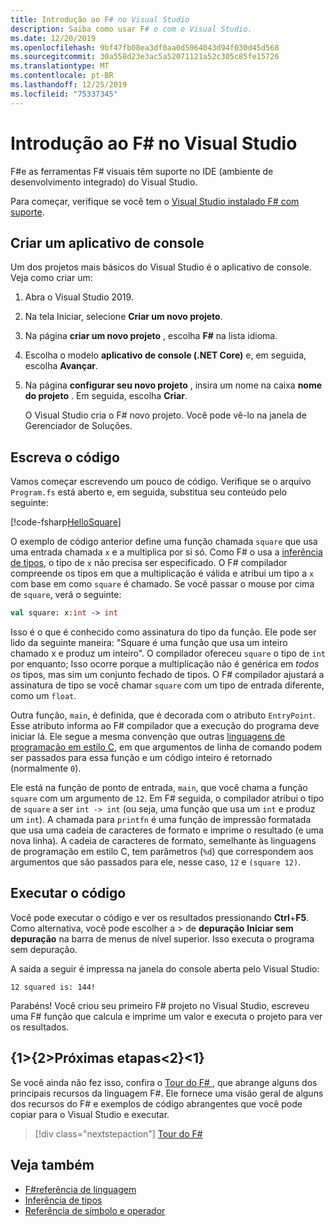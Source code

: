 ```yaml
---
title: Introdução ao F# no Visual Studio
description: Saiba como usar F# o com o Visual Studio.
ms.date: 12/20/2019
ms.openlocfilehash: 9bf47fb08ea3df0aa0d5064043d94f030d45d568
ms.sourcegitcommit: 30a558d23e3ac5a52071121a52c305c85fe15726
ms.translationtype: MT
ms.contentlocale: pt-BR
ms.lasthandoff: 12/25/2019
ms.locfileid: "75337345"
---
```

# <a name="get-started-with-f-in-visual-studio"></a>Introdução ao F# no Visual Studio

F#e as ferramentas F# visuais têm suporte no IDE (ambiente de desenvolvimento integrado) do Visual Studio.

Para começar, verifique se você tem o [Visual Studio instalado F# com suporte](install-fsharp.md#install-f-with-visual-studio).

## <a name="create-a-console-application"></a>Criar um aplicativo de console

Um dos projetos mais básicos do Visual Studio é o aplicativo de console. Veja como criar um:

1. Abra o Visual Studio 2019.

2. Na tela Iniciar, selecione **Criar um novo projeto**.

3. Na página **criar um novo projeto** , escolha **F#** na lista idioma.

4. Escolha o modelo **aplicativo de console (.NET Core)** e, em seguida, escolha **Avançar**.

5. Na página **configurar seu novo projeto** , insira um nome na caixa **nome do projeto** . Em seguida, escolha **Criar**.

   O Visual Studio cria o F# novo projeto. Você pode vê-lo na janela de Gerenciador de Soluções.

## <a name="write-the-code"></a>Escreva o código

Vamos começar escrevendo um pouco de código. Verifique se o arquivo `Program.fs` está aberto e, em seguida, substitua seu conteúdo pelo seguinte:

[!code-fsharp[HelloSquare](~/samples/snippets/fsharp/getting-started/hello-square.fs)]

O exemplo de código anterior define uma função chamada `square` que usa uma entrada chamada `x` e a multiplica por si só. Como F# o usa a [inferência de tipos](../language-reference/type-inference.md), o tipo de `x` não precisa ser especificado. O F# compilador compreende os tipos em que a multiplicação é válida e atribui um tipo a `x` com base em como `square` é chamado. Se você passar o mouse por cima de `square`, verá o seguinte:

```fsharp
val square: x:int -> int
```

Isso é o que é conhecido como assinatura do tipo da função. Ele pode ser lido da seguinte maneira: "Square é uma função que usa um inteiro chamado x e produz um inteiro". O compilador ofereceu `square` o tipo de `int` por enquanto; Isso ocorre porque a multiplicação não é genérica em *todos os* tipos, mas sim um conjunto fechado de tipos. O F# compilador ajustará a assinatura de tipo se você chamar `square` com um tipo de entrada diferente, como um `float`.

Outra função, `main`, é definida, que é decorada com o atributo `EntryPoint`. Esse atributo informa ao F# compilador que a execução do programa deve iniciar lá. Ele segue a mesma convenção que outras [linguagens de programação em estilo C](https://en.wikipedia.org/wiki/Entry_point#C_and_C.2B.2B), em que argumentos de linha de comando podem ser passados para essa função e um código inteiro é retornado (normalmente `0`).

Ele está na função de ponto de entrada, `main`, que você chama a função `square` com um argumento de `12`. Em F# seguida, o compilador atribui o tipo de `square` a ser `int -> int` (ou seja, uma função que usa um `int` e produz um `int`). A chamada para `printfn` é uma função de impressão formatada que usa uma cadeia de caracteres de formato e imprime o resultado (e uma nova linha). A cadeia de caracteres de formato, semelhante às linguagens de programação em estilo C, tem parâmetros (`%d`) que correspondem aos argumentos que são passados para ele, nesse caso, `12` e `(square 12)`.

## <a name="run-the-code"></a>Executar o código

Você pode executar o código e ver os resultados pressionando **Ctrl**+**F5**. Como alternativa, você pode escolher a > de **depuração** **Iniciar sem depuração** na barra de menus de nível superior. Isso executa o programa sem depuração.

A saída a seguir é impressa na janela do console aberta pelo Visual Studio:

```console
12 squared is: 144!
```

Parabéns! Você criou seu primeiro F# projeto no Visual Studio, escreveu uma F# função que calcula e imprime um valor e executa o projeto para ver os resultados.

## <a name="next-steps"></a>{1&gt;{2&gt;Próximas etapas&lt;2}&lt;1}

Se você ainda não fez isso, confira o [Tour do F# ](../tour.md), que abrange alguns dos principais recursos da linguagem F#. Ele fornece uma visão geral de alguns dos recursos do F# e exemplos de código abrangentes que você pode copiar para o Visual Studio e executar.

> [!div class="nextstepaction"]
> [Tour do F#](../tour.md)

## <a name="see-also"></a>Veja também

- [F#referência de linguagem](../language-reference/index.md)
- [Inferência de tipos](../language-reference/type-inference.md)
- [Referência de símbolo e operador](../language-reference/symbol-and-operator-reference/index.md)
